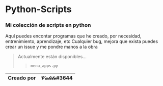 # Python-Scripts

### **Mi colección de scripts en python**

Aquí puedes encontar programas que he creado, por necesidad, entrenimiento, aprendizaje, etc
Cualquier bug, mejora que exista puedes crear un issue y me pondre manos a la obra

>Actualmente están disponibles...
>>`menu_apps.py`

| Creado por | 𝓥𝓪𝓵𝓲𝓽𝓮#3644 |
|--|--|


